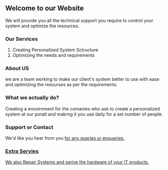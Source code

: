 ## Welcome to our Website

We will provide you all the technical support you require to control your system and optimize the resources.

### Our Services

1. Creating Personalized System Sctructure
2. Optimizing the needs and requirements



### About US
we are a team working to make our client's system better to use with ease and optimizing the resourses as per the requirements.



### What we actually do?
Creating a envoirnment for the comanies who ask to create a personalized system at our poratl and makrng it you use daily for a set number of people.



### Support or Contact

We'd like you hear from you <a href="mailto:sahaibsingh@aol.com"> for any queries or enqueries.



### Extra Servies
We also Repair Systems and serive the hardware of your IT products.
